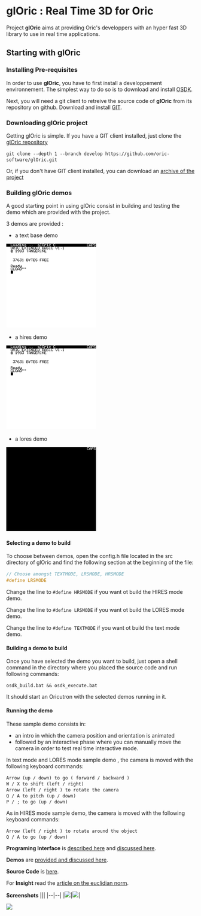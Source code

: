 # glOric : Real Time 3D for Oric

Project __glOric__ aims at providing Oric's developpers with an hyper fast 3D library to use in real time applications.



## Starting with glOric

### Installing Pre-requisites

In order to use __glOric__, you have to first install a developpement environnement. The simplest way to do so is to download and install [OSDK](http://osdk.org/).

Next, you will need a git client to retreive the source code of __glOric__ from its repository on github. Download and install [GIT](https://git-scm.com/).



### Downloading glOric project

Getting glOric is simple. If you have a GIT client installed, just clone the [glOric repository](https://github.com/oric-software/glOric)
```
git clone --depth 1 --branch develop https://github.com/oric-software/glOric.git
```

Or, if you don't have GIT client installed, you can download an [archive of the project](https://github.com/oric-software/glOric/archive/develop.zip)



### Building glOric demos

A good starting point in using glOric consist in building and testing the demo which are provided with the project.

3 demos are provided :
- a text base demo 

![TextModeDemo](docs/imgs/TextModeDemo.gif)
- a hires demo

![HiresModeDemo](docs/imgs/HiresModeDemo.gif)
- a lores demo 

![LoresModeDemo](docs/imgs/LoresModeDemo.gif)

#### Selecting a demo to build
To choose between demos, open the config.h file located in the src directory of glOric and find the following section at the beginning of the file:

```C 
// Choose amongst TEXTMODE, LRSMODE, HRSMODE
#define LRSMODE
```

Change the line to `#define HRSMODE` if you want ot build the HIRES mode demo. 

Change the line to `#define LRSMODE` if you want ot build the LORES mode demo. 

Change the line to `#define TEXTMODE` if you want ot build the text mode demo. 

#### Building a demo to build

Once you have selected the demo you want to build, just open a shell command in the directory where you placed the source code and run following commands:

```
osdk_build.bat && osdk_execute.bat
```

It should start an Oricutron with the selected demos running in it.

#### Running the demo

These sample demo consists in:
- an intro in which the camera position and orientation is animated
- followed by an interactive phase where you can manually move the camera in order to test real time interactive mode.

In text mode and LORES mode sample demo , the camera is moved with the following keyboard commands:

    Arrow (up / down) to go ( forward / backward )
    W / X to shift (left / right)
    Arrow (left / right ) to rotate the camera
    Q / A to pitch (up / down)
    P / ; to go (up / down)

As in HIRES mode sample demo, the camera is moved with the following keyboard commands:

    Arrow (left / right ) to rotate around the object
    Q / A to go (up / down)


__Programing Interface__ is [described
here](docs/hyperfastproject.md) and [discussed here](http://forum.defence-force.org/viewtopic.php?f=24&t=2049#p20993).

__Demos__ are [provided and discussed here](http://forum.defence-force.org/viewtopic.php?f=21&t=2048#p20989).

__Source Code__ is [here](src).

For __Insight__ read the [article on the euclidian norm](docs/norm.md).


__Screenshots__
|||
|--|--|
|![](docs/imgs/ExampleText.JPG)|![](docs/imgs/ExampleHires.JPG)|

![](docs/imgs/RasterizingWithFiller.JPG)


